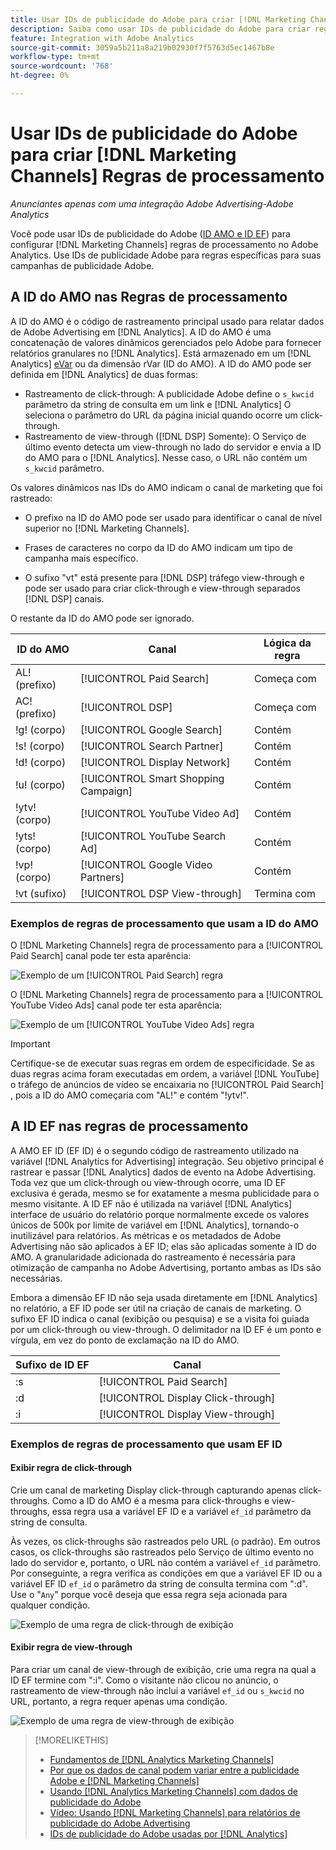 ```yaml
---
title: Usar IDs de publicidade do Adobe para criar [!DNL Marketing Channels] Regras
description: Saiba como usar IDs de publicidade do Adobe para criar regras de processamento para [!DNL Analytics Marketing Channels].
feature: Integration with Adobe Analytics
source-git-commit: 3059a5b211a8a219b02930f7f5763d5ec1467b8e
workflow-type: tm+mt
source-wordcount: '768'
ht-degree: 0%

---
```


# Usar IDs de publicidade do Adobe para criar [!DNL Marketing Channels] Regras de processamento

*Anunciantes apenas com uma integração Adobe Advertising-Adobe Analytics*

Você pode usar IDs de publicidade do Adobe ([ID AMO e ID EF](../ids.md)) para configurar [!DNL Marketing Channels] regras de processamento no Adobe Analytics. Use IDs de publicidade Adobe para regras específicas para suas campanhas de publicidade Adobe.

## A ID do AMO nas Regras de processamento

A ID do AMO é o código de rastreamento principal usado para relatar dados de Adobe Advertising em [!DNL Analytics]. A ID do AMO é uma concatenação de valores dinâmicos gerenciados pelo Adobe para fornecer relatórios granulares no [!DNL Analytics]. Está armazenado em um [!DNL Analytics] [eVar](https://experienceleague.adobe.com/docs/analytics/components/dimensions/evar.html) ou da dimensão rVar (ID do AMO). A ID do AMO pode ser definida em [!DNL Analytics] de duas formas:

* Rastreamento de click-through: A publicidade Adobe define o `s_kwcid` parâmetro da string de consulta em um link e [!DNL Analytics] O seleciona o parâmetro do URL da página inicial quando ocorre um click-through.
* Rastreamento de view-through ([!DNL DSP] Somente): O Serviço de último evento detecta um view-through no lado do servidor e envia a ID do AMO para o [!DNL Analytics]. Nesse caso, o URL não contém um `s_kwcid` parâmetro.

Os valores dinâmicos nas IDs do AMO indicam o canal de marketing que foi rastreado:

* O prefixo na ID do AMO pode ser usado para identificar o canal de nível superior no [!DNL Marketing Channels].

* Frases de caracteres no corpo da ID do AMO indicam um tipo de campanha mais específico.

* O sufixo &quot;vt&quot; está presente para [!DNL DSP] tráfego view-through e pode ser usado para criar click-through e view-through separados [!DNL DSP] canais.

O restante da ID do AMO pode ser ignorado.

| ID do AMO | Canal | Lógica da regra |
|--------|---------|--------------------|
| AL! (prefixo) | [!UICONTROL Paid Search] | Começa com |
| AC! (prefixo) | [!UICONTROL DSP] | Começa com |
| !g! (corpo) | [!UICONTROL Google Search] | Contém |
| !s! (corpo) | [!UICONTROL Search Partner] | Contém |
| !d! (corpo) | [!UICONTROL Display Network] | Contém |
| !u! (corpo) | [!UICONTROL Smart Shopping Campaign] | Contém |
| !ytv! (corpo) | [!UICONTROL YouTube Video Ad] | Contém |
| !yts! (corpo) | [!UICONTROL YouTube Search Ad] | Contém |
| !vp! (corpo) | [!UICONTROL Google Video Partners] | Contém |
| !vt (sufixo) | [!UICONTROL DSP View-through] | Termina com |

### Exemplos de regras de processamento que usam a ID do AMO

O [!DNL Marketing Channels] regra de processamento para a [!UICONTROL Paid Search] canal pode ter esta aparência:

![Exemplo de um [!UICONTROL Paid Search] regra](/help/integrations/assets/a4adc-mc-rule-paidsearch.png)

O [!DNL Marketing Channels] regra de processamento para a [!UICONTROL YouTube Video Ads] canal pode ter esta aparência:

![Exemplo de um [!UICONTROL YouTube Video Ads] regra](/help/integrations/assets/a4adc-mc-rule-youtube-video.png)

>[!IMPORTANT]
>
> Certifique-se de executar suas regras em ordem de especificidade. Se as duas regras acima foram executadas em ordem, a variável [!DNL YouTube] o tráfego de anúncios de vídeo se encaixaria no [!UICONTROL Paid Search] , pois a ID do AMO começaria com &quot;AL!&quot; e contém &quot;!ytv!&quot;.

## A ID EF nas regras de processamento

A AMO EF ID (EF ID) é o segundo código de rastreamento utilizado na variável [!DNL Analytics for Advertising] integração. Seu objetivo principal é rastrear e passar [!DNL Analytics] dados de evento na Adobe Advertising. Toda vez que um click-through ou view-through ocorre, uma ID EF exclusiva é gerada, mesmo se for exatamente a mesma publicidade para o mesmo visitante. A ID EF não é utilizada na variável [!DNL Analytics] interface de usuário do relatório porque normalmente excede os valores únicos de 500k por limite de variável em [!DNL Analytics], tornando-o inutilizável para relatórios. As métricas e os metadados de Adobe Advertising não são aplicados à EF ID; elas são aplicadas somente à ID do AMO. A granularidade adicionada do rastreamento é necessária para otimização de campanha no Adobe Advertising, portanto ambas as IDs são necessárias.

Embora a dimensão EF ID não seja usada diretamente em [!DNL Analytics] no relatório, a EF ID pode ser útil na criação de canais de marketing. O sufixo EF ID indica o canal (exibição ou pesquisa) e se a visita foi guiada por um click-through ou view-through. O delimitador na ID EF é um ponto e vírgula, em vez do ponto de exclamação na ID do AMO.

| Sufixo de ID EF | Canal |
|-------|---------|
| :s | [!UICONTROL Paid Search] |
| :d | [!UICONTROL Display Click-through] |
| :i | [!UICONTROL Display View-through] |

### Exemplos de regras de processamento que usam EF ID

#### Exibir regra de click-through

Crie um canal de marketing Display click-through capturando apenas click-throughs. Como a ID do AMO é a mesma para click-throughs e view-throughs, essa regra usa a variável EF ID e a variável `ef_id` parâmetro da string de consulta.

Às vezes, os click-throughs são rastreados pelo URL (o padrão). Em outros casos, os click-throughs são rastreados pelo Serviço de último evento no lado do servidor e, portanto, o URL não contém a variável `ef_id` parâmetro. Por conseguinte, a regra verifica as condições em que a variável EF ID ou a variável EF ID `ef_id` o parâmetro da string de consulta termina com &quot;:d&quot;. Use o &quot;`Any`&quot; porque você deseja que essa regra seja acionada para qualquer condição.

![Exemplo de uma regra de click-through de exibição](/help/integrations/assets/a4adc-mc-rule-display-ct.png)

#### Exibir regra de view-through

Para criar um canal de view-through de exibição, crie uma regra na qual a ID EF termine com &quot;:i&quot;. Como o visitante não clicou no anúncio, o rastreamento de view-through não inclui a variável `ef_id` ou `s_kwcid` no URL, portanto, a regra requer apenas uma condição.

![Exemplo de uma regra de view-through de exibição](/help/integrations/assets/a4adc-mc-rule-display-vt.png)

>[!MORELIKETHIS]
>
>* [Fundamentos de [!DNL Analytics Marketing Channels]](mc-overview.md)
>* [Por que os dados de canal podem variar entre a publicidade Adobe e [!DNL Marketing Channels]](mc-data-variances.md)
>* [Usando [!DNL Analytics Marketing Channels] com dados de publicidade do Adobe](mc-ac-data.md)
>* [Vídeo: Usando [!DNL Marketing Channels] para relatórios de publicidade do Adobe Advertising](https://experienceleague.adobe.com/docs/advertising-cloud-learn/tutorials/analytics/analytics-reporting-a4adc.html)
>* [IDs de publicidade do Adobe usadas por [!DNL Analytics]](/help/integrations/analytics/ids.md)

